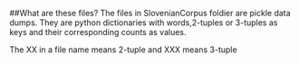 ##What are these files?
The files in SlovenianCorpus foldier are pickle data dumps. They are python dictionaries with words,2-tuples or 3-tuples as keys
and their corresponding counts as values.

The XX in a file name means 2-tuple and XXX means 3-tuple
